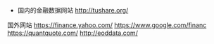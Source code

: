 *  国内的金融数据网站
http://tushare.org/

国外网站
https://finance.yahoo.com/
https://www.google.com/financ
https://quantquote.com/
http://eoddata.com/